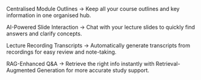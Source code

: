 Centralised Module Outlines → Keep all your course outlines and key information in one organised hub.

AI-Powered Slide Interaction → Chat with your lecture slides to quickly find answers and clarify concepts.

Lecture Recording Transcripts → Automatically generate transcripts from recordings for easy review and note-taking.

RAG-Enhanced Q&A → Retrieve the right info instantly with Retrieval-Augmented Generation for more accurate study support.
